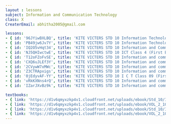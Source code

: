 ```yaml
--- 
layout : lessons 
subject: Information and Communication Technology
class: X
CreaterEmail: abhitha2005@gmail.com

lessons: 
- { id: '96JYiwBXLBQ', title: 'KITE VICTERS STD 10 Information Technology Class 01(First Bell-ഫസ്റ്റ് ബെല്‍)' }
- { id: 'PB49jw6Jv7Y', title: 'KITE VICTERS STD 10 Information Technology Class 02 (First Bell-ഫസ്റ്റ് ബെല്‍)' }
- { id: 'IQ2O5vHqt34', title: 'KITE VICTERS STD 10 Information and Communication Technology Class 3 (First Bell-ഫസ്റ്റ് ബെല്‍)' }
- { id: 'NJ5QHIwctwE', title: 'KITE VICTERS STD 10 ICT Class 4 (First Bell-ഫസ്റ്റ് ബെല്‍)' }
- { id: 'T12oFZoFvSE', title: 'KITE VICTERS STD 10 Information and communication Technology Class 05 (First Bell-ഫസ്റ്റ് ബെല്‍)' }
- { id: 'CXQ6uJLEf3Y', title: 'KITE VICTERS STD 10 Information and communication Technology Class 06 (First Bell-ഫസ്റ്റ് ബെല്‍)' }
- { id: '2CVywW7xMWc', title: 'KITE VICTERS STD 10 Information and communication Technology class 07(First Bell-ഫസ്റ്റ് ബെല്‍)' }
- { id: 'Z3CTRApxigs', title: 'KITE VICTERS STD 10 Information and communication Technology Class 08 (First Bell-ഫസ്റ്റ് ബെല്‍)' }
- { id: '0jEdyvAF-YY', title: 'KITE VICTERS STD 10 I C T Class 09 (First Bell-ഫസ്റ്റ് ബെല്‍)' }
- { id: 'vRkKXNns4rQ', title: 'KITE VICTERS STD 10 Information and communication Technology Class 10 (First Bell-ഫസ്റ്റ് ബെല്‍)' }
- { id: 'IZarJXvBz9k', title: 'KITE VICTERS STD 10 Information and communication technology Class 11 (First Bell-ഫസ്റ്റ് ബെല്‍)' }

textbooks:
- { link: 'https://d1v6qmyxzkp4v1.cloudfront.net/uploads/ebook/Std_10/ICT_Eng_1/ICT_Eng_1.pdf', title: 'ICT Part -1' , medium: 'English' }
- { link: 'https://d1v6qmyxzkp4v1.cloudfront.net/uploads/ebook/VOL_2_10/ICT_English_2/ICT_English_2.pdf', title: 'ICT Part -2' , medium: 'English' }
- { link: 'https://d1v6qmyxzkp4v1.cloudfront.net/uploads/ebook/Std_10/ICT_Mal_1/ICT_Mal_1.pdf', title: 'ICT Part -1' , medium: 'Malayalam' }
- { link: 'https://d1v6qmyxzkp4v1.cloudfront.net/uploads/ebook/VOL_2_10/ICT_%20Malayalam_2/ICT_%20Malayalam_2.pdf', title: 'ICT Part -2' , medium: 'Malayalam' }
--- 
```

